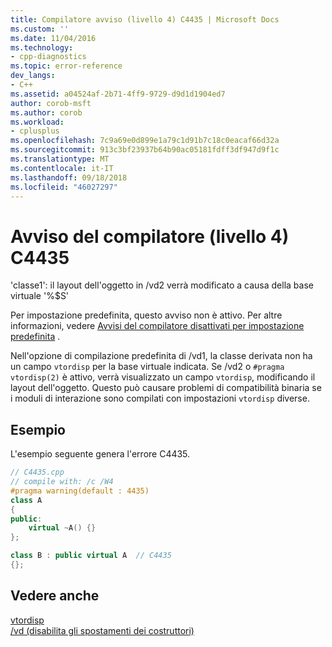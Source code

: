 ```yaml
---
title: Compilatore avviso (livello 4) C4435 | Microsoft Docs
ms.custom: ''
ms.date: 11/04/2016
ms.technology:
- cpp-diagnostics
ms.topic: error-reference
dev_langs:
- C++
ms.assetid: a04524af-2b71-4ff9-9729-d9d1d1904ed7
author: corob-msft
ms.author: corob
ms.workload:
- cplusplus
ms.openlocfilehash: 7c9a69e0d899e1a79c1d91b7c18c0eacaf66d32a
ms.sourcegitcommit: 913c3bf23937b64b90ac05181fdff3df947d9f1c
ms.translationtype: MT
ms.contentlocale: it-IT
ms.lasthandoff: 09/18/2018
ms.locfileid: "46027297"
---
```

# <a name="compiler-warning-level-4-c4435"></a>Avviso del compilatore (livello 4) C4435

'classe1': il layout dell'oggetto in /vd2 verrà modificato a causa della base virtuale '%$S'

Per impostazione predefinita, questo avviso non è attivo. Per altre informazioni, vedere [Avvisi del compilatore disattivati per impostazione predefinita](../../preprocessor/compiler-warnings-that-are-off-by-default.md) .

Nell'opzione di compilazione predefinita di /vd1, la classe derivata non ha un campo `vtordisp` per la base virtuale indicata.  Se /vd2 o `#pragma vtordisp(2)` è attivo, verrà visualizzato un campo `vtordisp`, modificando il layout dell'oggetto.  Questo può causare problemi di compatibilità binaria se i moduli di interazione sono compilati con impostazioni `vtordisp` diverse.

## <a name="example"></a>Esempio

L'esempio seguente genera l'errore C4435.

```cpp
// C4435.cpp
// compile with: /c /W4
#pragma warning(default : 4435)
class A
{
public:
    virtual ~A() {}
};

class B : public virtual A  // C4435
{};
```

## <a name="see-also"></a>Vedere anche

[vtordisp](../../preprocessor/vtordisp.md)<br/>
[/vd (disabilita gli spostamenti dei costruttori)](../../build/reference/vd-disable-construction-displacements.md)